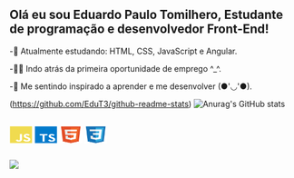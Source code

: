 ## Olá eu sou Eduardo Paulo Tomilhero, Estudante de programação e desenvolvedor Front-End!

-📖 Atualmente estudando: HTML, CSS, JavaScript e Angular.

-🏃‍♂️ Indo atrás da primeira oportunidade de emprego ^_^.

-🎇 Me sentindo inspirado a aprender e me desenvolver (●'◡'●).

(https://github.com/EduT3/github-readme-stats)
![Anurag's GitHub stats](https://github-readme-stats.vercel.app/api?username=EduT3&show_icons=true)

<div style="display: inline_block"><br>
  <img align="center" alt="EduT3-Js" height="30" width="40" src="https://raw.githubusercontent.com/devicons/devicon/master/icons/javascript/javascript-plain.svg">
  <img align="center" alt="EduT3-Ts" height="30" width="40" src="https://raw.githubusercontent.com/devicons/devicon/master/icons/typescript/typescript-plain.svg">
  <img align="center" alt="EduT3-HTML" height="30" width="40" src="https://raw.githubusercontent.com/devicons/devicon/master/icons/html5/html5-original.svg">
  <img align="center" alt="EduT3-CSS" height="30" width="40" src="https://raw.githubusercontent.com/devicons/devicon/master/icons/css3/css3-original.svg">
</div>

##
 
<div> 
  <a href="https://www.linkedin.com/in/eduardo-paulo-tomilhero-bbb83b264/" target="_blank"><img src="https://img.shields.io/badge/-LinkedIn-%230077B5?style=for-the-badge&logo=linkedin&logoColor=white" target="_blank"></a> 
  
</div>
